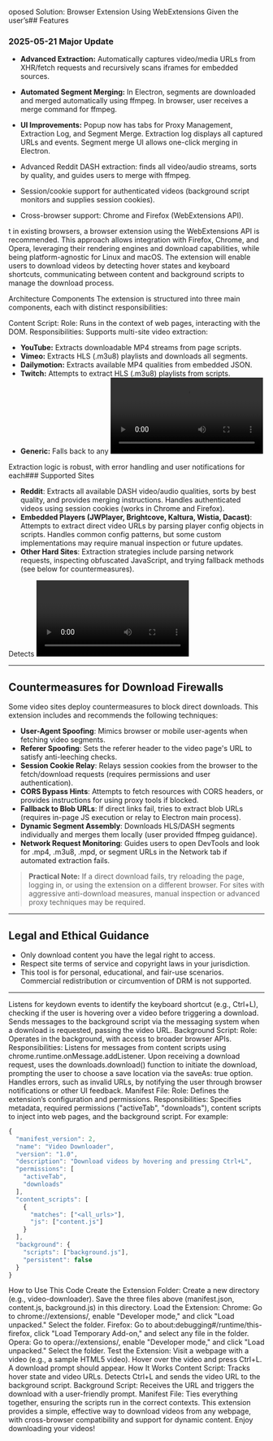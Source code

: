 oposed Solution: Browser Extension Using WebExtensions
Given the user’s## Features

### 2025-05-21 Major Update
- **Advanced Extraction:** Automatically captures video/media URLs from XHR/fetch requests and recursively scans iframes for embedded sources.
- **Automated Segment Merging:** In Electron, segments are downloaded and merged automatically using ffmpeg. In browser, user receives a merge command for ffmpeg.
- **UI Improvements:** Popup now has tabs for Proxy Management, Extraction Log, and Segment Merge. Extraction log displays all captured URLs and events. Segment merge UI allows one-click merging in Electron.

- Advanced Reddit DASH extraction: finds all video/audio streams, sorts by quality, and guides users to merge with ffmpeg.
- Session/cookie support for authenticated videos (background script monitors and supplies session cookies).
- Cross-browser support: Chrome and Firefox (WebExtensions API).

t in existing browsers, a browser extension using the WebExtensions API is recommended. This approach allows integration with Firefox, Chrome, and Opera, leveraging their rendering engines and download capabilities, while being platform-agnostic for Linux and macOS. The extension will enable users to download videos by detecting hover states and keyboard shortcuts, communicating between content and background scripts to manage the download process.

Architecture Components
The extension is structured into three main components, each with distinct responsibilities:

Content Script:
Role: Runs in the context of web pages, interacting with the DOM.
Responsibilities:
Supports multi-site video extraction:
- **YouTube:** Extracts downloadable MP4 streams from page scripts.
- **Vimeo:** Extracts HLS (.m3u8) playlists and downloads all segments.
- **Dailymotion:** Extracts available MP4 qualities from embedded JSON.
- **Twitch:** Attempts to extract HLS (.m3u8) playlists from scripts.
- **Generic:** Falls back to any <video> element or <source> found on the page.

Extraction logic is robust, with error handling and user notifications for each### Supported Sites

- **Reddit**: Extracts all available DASH video/audio qualities, sorts by best quality, and provides merging instructions. Handles authenticated videos using session cookies (works in Chrome and Firefox).
- **Embedded Players (JWPlayer, Brightcove, Kaltura, Wistia, Dacast)**: Attempts to extract direct video URLs by parsing player config objects in scripts. Handles common config patterns, but some custom implementations may require manual inspection or future updates.
- **Other Hard Sites**: Extraction strategies include parsing network requests, inspecting obfuscated JavaScript, and trying fallback methods (see below for countermeasures).

Detects <video> elements using document.querySelectorAll('video') and attaches mouseenter and mouseleave event listeners to track hover states.
Uses a MutationObserver to detect dynamically added videos, ensuring compatibility with single-page applications or pages with lazy-loaded content.

---

## Countermeasures for Download Firewalls

Some video sites deploy countermeasures to block direct downloads. This extension includes and recommends the following techniques:

- **User-Agent Spoofing**: Mimics browser or mobile user-agents when fetching video segments.
- **Referer Spoofing**: Sets the referer header to the video page's URL to satisfy anti-leeching checks.
- **Session Cookie Relay**: Relays session cookies from the browser to the fetch/download requests (requires permissions and user authentication).
- **CORS Bypass Hints**: Attempts to fetch resources with CORS headers, or provides instructions for using proxy tools if blocked.
- **Fallback to Blob URLs**: If direct links fail, tries to extract blob URLs (requires in-page JS execution or relay to Electron main process).
- **Dynamic Segment Assembly**: Downloads HLS/DASH segments individually and merges them locally (user provided ffmpeg guidance).
- **Network Request Monitoring**: Guides users to open DevTools and look for .mp4, .m3u8, .mpd, or segment URLs in the Network tab if automated extraction fails.

> **Practical Note:** If a direct download fails, try reloading the page, logging in, or using the extension on a different browser. For sites with aggressive anti-download measures, manual inspection or advanced proxy techniques may be required.

---

## Legal and Ethical Guidance

- Only download content you have the legal right to access.
- Respect site terms of service and copyright laws in your jurisdiction.
- This tool is for personal, educational, and fair-use scenarios. Commercial redistribution or circumvention of DRM is not supported.

---
Listens for keydown events to identify the keyboard shortcut (e.g., Ctrl+L), checking if the user is hovering over a video before triggering a download.
Sends messages to the background script via the messaging system when a download is requested, passing the video URL.
Background Script:
Role: Operates in the background, with access to broader browser APIs.
Responsibilities:
Listens for messages from content scripts using chrome.runtime.onMessage.addListener.
Upon receiving a download request, uses the downloads.download() function to initiate the download, prompting the user to choose a save location via the saveAs: true option.
Handles errors, such as invalid URLs, by notifying the user through browser notifications or other UI feedback.
Manifest File:
Role: Defines the extension’s configuration and permissions.
Responsibilities: Specifies metadata, required permissions ("activeTab", "downloads"), content scripts to inject into web pages, and the background script. For example:
```javascript
{
  "manifest_version": 2,
  "name": "Video Downloader",
  "version": "1.0",
  "description": "Download videos by hovering and pressing Ctrl+L",
  "permissions": [
    "activeTab",
    "downloads"
  ],
  "content_scripts": [
    {
      "matches": ["<all_urls>"],
      "js": ["content.js"]
    }
  ],
  "background": {
    "scripts": ["background.js"],
    "persistent": false
  }
}
```


How to Use This Code
Create the Extension Folder:
Create a new directory (e.g., video-downloader).
Save the three files above (manifest.json, content.js, background.js) in this directory.
Load the Extension:
Chrome: Go to chrome://extensions/, enable "Developer mode," and click "Load unpacked." Select the folder.
Firefox: Go to about:debugging#/runtime/this-firefox, click "Load Temporary Add-on," and select any file in the folder.
Opera: Go to opera://extensions/, enable "Developer mode," and click "Load unpacked." Select the folder.
Test the Extension:
Visit a webpage with a video (e.g., a sample HTML5 video).
Hover over the video and press Ctrl+L. A download prompt should appear.
How It Works
Content Script:
Tracks hover state and video URLs.
Detects Ctrl+L and sends the video URL to the background script.
Background Script:
Receives the URL and triggers the download with a user-friendly prompt.
Manifest File:
Ties everything together, ensuring the scripts run in the correct contexts.
This extension provides a simple, effective way to download videos from any webpage, with cross-browser compatibility and support for dynamic content. Enjoy downloading your videos!
